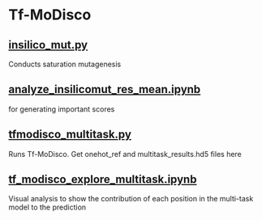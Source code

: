 # Tf-MoDisco

## [insilico_mut.py](insilico_mut.py)
Conducts saturation mutagenesis

## [analyze_insilicomut_res_mean.ipynb](analyze_insilicomut_res_mean.ipynb)
for generating important scores

## [tfmodisco_multitask.py](tfmodisco_multitask.py)
Runs Tf-MoDisco. Get onehot_ref and multitask_results.hd5 files here

## [tf_modisco_explore_multitask.ipynb](tf_modisco_explore_multitask.ipynb)
Visual analysis to show the contribution of each position in the multi-task model to the prediction
